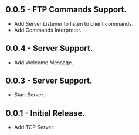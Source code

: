 ## 0.0.5 - FTP Commands Support.

* Add Server Listener to listen to client commands.
* Add Commands Interpreter.

## 0.0.4 - Server Support.

* Add Welcome Message.

## 0.0.3 - Server Support.

* Start Server.

## 0.0.1 - Initial Release.

* Add TCP Server.
